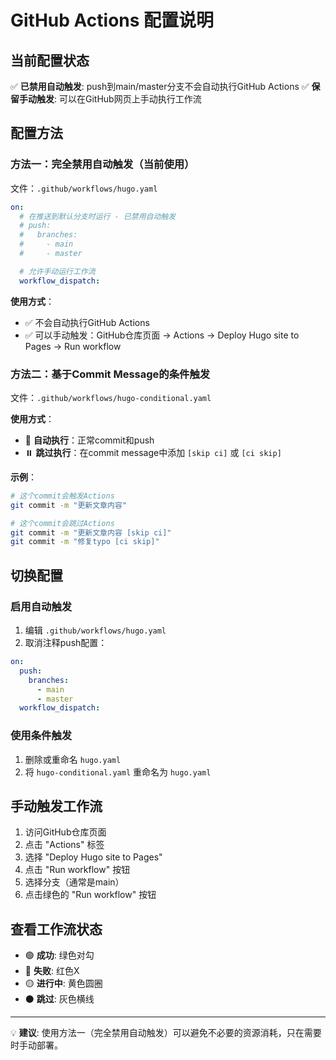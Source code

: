 # GitHub Actions 配置说明

## 当前配置状态

✅ **已禁用自动触发**: push到main/master分支不会自动执行GitHub Actions
✅ **保留手动触发**: 可以在GitHub网页上手动执行工作流

## 配置方法

### 方法一：完全禁用自动触发（当前使用）

文件：`.github/workflows/hugo.yaml`

```yaml
on:
  # 在推送到默认分支时运行 - 已禁用自动触发
  # push:
  #   branches:
  #     - main
  #     - master

  # 允许手动运行工作流
  workflow_dispatch:
```

**使用方式**：
- ✅ 不会自动执行GitHub Actions
- ✅ 可以手动触发：GitHub仓库页面 → Actions → Deploy Hugo site to Pages → Run workflow

### 方法二：基于Commit Message的条件触发

文件：`.github/workflows/hugo-conditional.yaml`

**使用方式**：
- 🔄 **自动执行**：正常commit和push
- ⏸️ **跳过执行**：在commit message中添加 `[skip ci]` 或 `[ci skip]`

**示例**：
```bash
# 这个commit会触发Actions
git commit -m "更新文章内容"

# 这个commit会跳过Actions
git commit -m "更新文章内容 [skip ci]"
git commit -m "修复typo [ci skip]"
```

## 切换配置

### 启用自动触发
1. 编辑 `.github/workflows/hugo.yaml`
2. 取消注释push配置：
```yaml
on:
  push:
    branches:
      - main
      - master
  workflow_dispatch:
```

### 使用条件触发
1. 删除或重命名 `hugo.yaml`
2. 将 `hugo-conditional.yaml` 重命名为 `hugo.yaml`

## 手动触发工作流

1. 访问GitHub仓库页面
2. 点击 "Actions" 标签
3. 选择 "Deploy Hugo site to Pages"
4. 点击 "Run workflow" 按钮
5. 选择分支（通常是main）
6. 点击绿色的 "Run workflow" 按钮

## 查看工作流状态

- 🟢 **成功**: 绿色对勾
- 🔴 **失败**: 红色X
- 🟡 **进行中**: 黄色圆圈
- ⚫ **跳过**: 灰色横线

---

💡 **建议**: 使用方法一（完全禁用自动触发）可以避免不必要的资源消耗，只在需要时手动部署。
